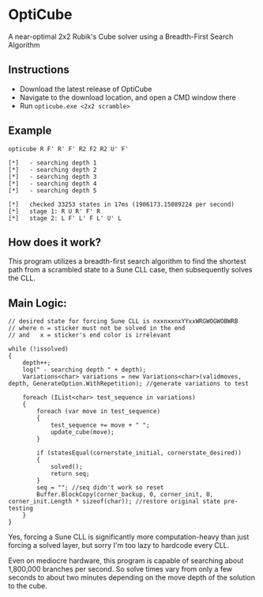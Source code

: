 # OptiCube
A near-optimal 2x2 Rubik's Cube solver using a Breadth-First Search Algorithm

## Instructions
- Download the latest release of OptiCube
- Navigate to the download location, and open a CMD window there
- Run `opticube.exe <2x2 scramble>`

## Example
    opticube R F' R' F' R2 F2 R2 U' F'

	[*]   - searching depth 1
	[*]   - searching depth 2
	[*]   - searching depth 3
	[*]   - searching depth 4
	[*]   - searching depth 5

	[*]   checked 33253 states in 17ms (1906173.15089224 per second)
	[*]   stage 1: R U R' F' R
	[*]   stage 2: L F' L' F L' U' L

## How does it work?
This program utilizes a breadth-first search algorithm to find the shortest path from a scrambled state to a Sune CLL case, then subsequently solves the CLL.

## Main Logic:

```
// desired state for forcing Sune CLL is nxxnxxnxYYxxWRGWOGWOBWRB
// where n = sticker must not be solved in the end
// and   x = sticker's end color is irrelevant

while (!issolved)
{
    depth++;
    log(" - searching depth " + depth);
    Variations<char> variations = new Variations<char>(validmoves, depth, GenerateOption.WithRepetition); //generate variations to test

    foreach (IList<char> test_sequence in variations)
    {
        foreach (var move in test_sequence)
        {
            test_sequence += move + " ";
            update_cube(move);
        }

        if (statesEqual(cornerstate_initial, cornerstate_desired))
        {
            solved();
            return seq;
        }
        seq = ""; //seq didn't work so reset
        Buffer.BlockCopy(corner_backup, 0, corner_init, 0, corner_init.Length * sizeof(char)); //restore original state pre-testing
    }
}
```

Yes, forcing a Sune CLL is significantly more computation-heavy than just forcing a solved layer, but sorry I'm too lazy to hardcode every CLL.

Even on mediocre hardware, this program is capable of searching about 1,800,000 branches per second. So solve times vary from only a few seconds to about two minutes depending on the move depth of the solution to the cube.


